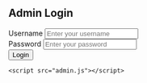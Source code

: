 <!DOCTYPE html>
<html lang="en">
<head>
    <meta charset="UTF-8">
    <meta name="viewport" content="width=device-width, initial-scale=1.0">
    <title>Admin Login</title>
    <link rel="stylesheet" href="style.css">
</head>
<body>
    <div class="login-container">
        <h2>Admin Login</h2>
        <form id="admin-login-form">
            <div class="input-group">
                <label for="username">Username</label>
                <input type="text" id="username" name="username" required placeholder="Enter your username">
            </div>
            <div class="input-group">
                <label for="password">Password</label>
                <input type="password" id="password" name="password" required placeholder="Enter your password">
            </div>
            <button type="submit">Login</button>
        </form>
    </div>

    <script src="admin.js"></script>
</body>
</html>
